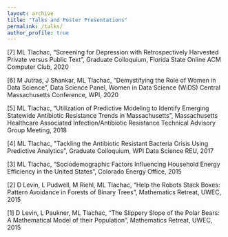 ```yaml
---
layout: archive
title: "Talks and Poster Presentations"
permalink: /talks/
author_profile: true
---
```


[7] ML Tlachac, “Screening for Depression with Retrospectively Harvested Private versus Public Text”, Graduate Colloquium, Florida State Online ACM Computer Club, 2020

[6] M Jutras, J Shankar, ML Tlachac, “Demystifying the Role of Women in Data Science”, Data Science Panel, Women in Data Science (WiDS) Central Massachusetts Conference, WPI, 2020

[5] ML Tlachac, “Utilization of Predictive Modeling to Identify Emerging Statewide Antibiotic Resistance Trends in Massachusetts”, Massachusetts Healthcare Associated Infection/Antibiotic Resistance Technical Advisory Group Meeting, 2018

[4] ML Tlachac, "Tackling the Antibiotic Resistant Bacteria Crisis Using Predictive Analytics", Graduate Colloquium, WPI Data Science REU, 2017

[3] ML Tlachac, “Sociodemographic Factors Influencing Household Energy Efficiency in the United States”, Colorado Energy Office, 2015

[2] D Levin, L Pudwell, M Riehl, ML Tlachac, “Help the Robots Stack Boxes: Pattern Avoidance in Forests of Binary Trees”, Mathematics Retreat, UWEC, 2015

[1] D Levin, L Paukner, ML Tlachac, “The Slippery Slope of the Polar Bears: A Mathematical Model of their Population”, Mathematics Retreat, UWEC, 2015


